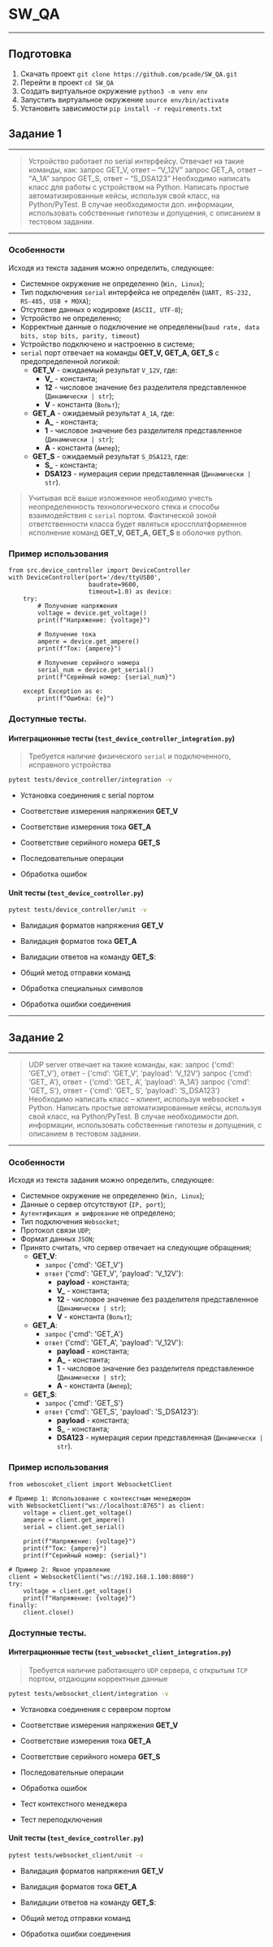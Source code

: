 # SW_QA
---
## Подготовка
1. Cкачать проект ```git clone https://github.com/pcade/SW_QA.git ```
2. Перейти в проект ```cd SW_QA```
3. Создать виртуальное окружение ```python3 -m venv env```
4. Запустить виртуальное окружение ```source env/bin/activate```
5. Установить зависимости ```pip install -r requirements.txt```
## Задание 1
---
> Устройство работает по serial интерфейсу. Отвечает на такие команды, как: 
>   запрос GET_V, ответ – “V_12V”
>   запрос GET_A, ответ – “A_1A”
>   запрос GET_S, ответ – “S_DSA123”
> Необходимо написать класс для работы с устройством на Python.
> Написать простые автоматизированные кейсы, используя свой класс, на Python/PyTest.
> В случае необходимости доп. информации, использовать собственные гипотезы и допущения,
> с описанием в тестовом задании.
---
### Особенности
Исходя из текста задания можно определить, следующее:
 - Системное окружение не определенно (`Win, Linux`);
 - Тип подключения `serial` интерфейса не определён (`UART, RS-232, RS-485, USB + MOXA`);
 - Отсутсвие данных о кодировке (`ASCII, UTF-8`);
 - Устройство не определенно;
 - Корректные данные о подключение не определены(`baud rate, data bits, stop bits, parity, timeout`)
 - Устройство подключено и настроенно в системе;
 - `serial` порт отвечает на команды **GET_V, GET_A, GET_S** с предопределенной логикой:
   - **GET_V** - ожидаемый результат `V_12V`, где:
     - **V_** - константа;
     - **12** - числовое значение без разделителя представленное (``Динамически | str``);
     - **V**  - константа (`Вольт`);
   - **GET_A** - ожидаемый результат `A_1A`, где:
     - **A_** - константа;
     - **1** - числовое значение без разделителя представленное (``Динамически | str``);
     - **A**  - константа (`Ампер`);
   - **GET_S** - ожидаемый результат `S_DSA123`, где:
     - **S_** - константа;
     - **DSA123** - нумерация серии представленная (``Динамически | str``).

> Учитывая всё выше изложенное необходимо учесть неопределенность
> технологического стека и способы взаимодействия с `serial` портом. Фактической
> зоной ответственности класса будет являться кроссплатформенное исполнение команд **GET_V, GET_A, GET_S** в оболочке python.

### Пример использования
```python3
from src.device_controller import DeviceController
with DeviceController(port='/dev/ttyUSB0',
                      baudrate=9600,
                      timeout=1.0) as device:
    try:
        # Получение напряжения
        voltage = device.get_voltage()
        print(f"Напряжение: {voltage}")
        
        # Получение тока
        ampere = device.get_ampere()
        print(f"Ток: {ampere}")
        
        # Получение серийного номера
        serial_num = device.get_serial()
        print(f"Серийный номер: {serial_num}")
        
    except Exception as e:
        print(f"Ошибка: {e}")
```
### Доступные тесты. 
#### Интеграционные тесты (`test_device_controller_integration.py`)
> Требуется наличие физического `serial` и подключенного, исправного устройства 
```bash
pytest tests/device_controller/integration -v
```

- Установка соединения с serial портом

- Соответствие измерения напряжения **GET_V**

- Соответствие измерения тока **GET_A**

- Соответствие серийного номера **GET_S**

- Последовательные операции

- Обработка ошибок

#### Unit тесты (`test_device_controller.py`)
```bash
pytest tests/device_controller/unit -v
```

- Валидация форматов напряжения **GET_V**

- Валидация форматов тока **GET_A**

- Валидации ответов на команду **GET_S**:

- Общий метод отправки команд

- Обработка специальных символов

- Обработка ошибки соединения


---
## Задание 2
---
>UDP server отвечает  на такие команды, как:
>   запрос {‘cmd’: ‘GET_V’}, ответ - {‘cmd’: ‘GET_V’, ‘payload’: ‘V_12V‘}
>   запрос {‘cmd’: ‘GET_ A’}, ответ - {‘cmd’: ‘GET_ A’, ‘payload’: ‘A_1A‘}
>   запрос {‘cmd’: ‘GET_ S’}, ответ - {‘cmd’: ‘GET_ S’, ‘payload’: ‘S_DSA123‘}
> Необходимо написать класс – клиент, используя  websocket + Python. 
> Написать простые автоматизированные кейсы, используя свой класс, на Python/PyTest.
> В случае необходимости доп. информации, использовать собственные гипотезы и допущения,
> с описанием в тестовом задании.
---
### Особенности
Исходя из текста задания можно определить, следующее:
 - Системное окружение не определенно (`Win, Linux`);
 - Данные о сервер отсутствуют (`IP, port`);
 - `Аутентификация и шифрование` не определено;
 - Тип подключения `Websocket`;
 - Протокол связи `UDP`;
 - Формат данных `JSON`;
 - Принято считать, что сервер отвечает на следующие обращения;
   - **GET_V**:
     -  `запрос` {'cmd': 'GET_V'}
     -  `ответ`  {'cmd': 'GET_V', 'payload': 'V_12V'}:
        - **payload** - константа;
        - **V_**      - константа;
        - **12**      - числовое значение без разделителя представленное (``Динамически | str``);
        - **V**       - константа (`Вольт`);
   - **GET_A**:
     -  `запрос` {'cmd': 'GET_A'}
     -  `ответ`  {'cmd': 'GET_A', 'payload': 'V_12V'}:
        - **payload** - константа;
        - **A_**      - константа;
        - **1**       - числовое значение без разделителя представленное (``Динамически | str``);
        - **A**       - константа (`Ампер`);
   - **GET_S**:
     -  `запрос` {'cmd': 'GET_S'}
     -  `ответ`  {'cmd': 'GET_S', 'payload': 'S_DSA123'}:
        - **payload** - константа;
        - **S_**      - константа;
        - **DSA123**  - нумерация серии представленная (``Динамически | str``).

### Пример использования
```python3
from weboscoket_client import WebsocketClient

# Пример 1: Использование с контекстным менеджером
with WebsocketClient("ws://localhost:8765") as client:
    voltage = client.get_voltage()
    ampere = client.get_ampere()
    serial = client.get_serial()
    
    print(f"Напряжение: {voltage}")
    print(f"Ток: {ampere}")
    print(f"Серийный номер: {serial}")

# Пример 2: Явное управление
client = WebsocketClient("ws://192.168.1.100:8080")
try:
    voltage = client.get_voltage()
    print(f"Напряжение: {voltage}")
finally:
    client.close()
```
### Доступные тесты.
#### Интеграционные тесты (`test_websocket_client_integration.py`)
> Требуется наличие работающего `UDP` сервера, с открытым `TCP` портом, отдающим корректные данные 
```bash
pytest tests/websocket_client/integration -v
```

- Установка соединения с сервером портом

- Соответствие измерения напряжения **GET_V**

- Соответствие измерения тока **GET_A**

- Соответствие серийного номера **GET_S**

- Последовательные операции

- Обработка ошибок

- Тест контекстного менеджера

- Тест переподключения

#### Unit тесты (`test_device_controller.py`)
```bash
pytest tests/websocket_client/unit -v
```

- Валидация форматов напряжения **GET_V**

- Валидация форматов тока **GET_A**

- Валидации ответов на команду **GET_S**:

- Общий метод отправки команд

- Обработка ошибки соединения